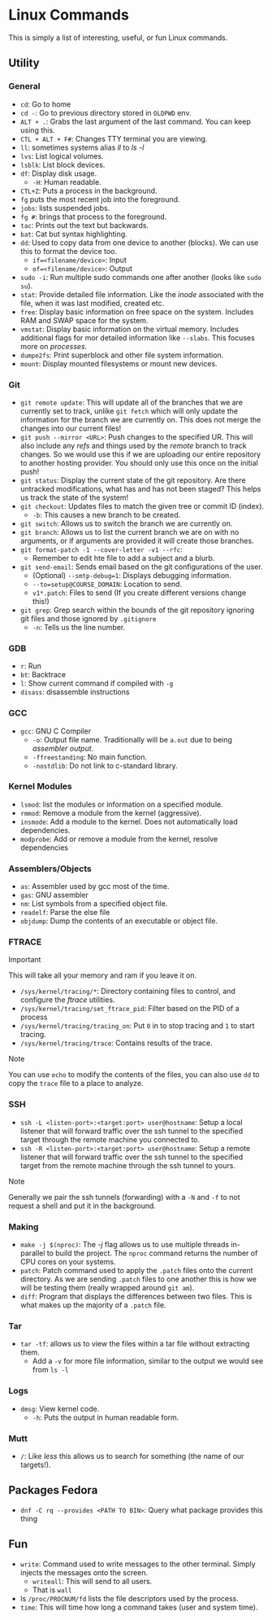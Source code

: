# Linux Commands
This is simply a list of interesting, useful, or fun Linux commands.

## Utility

### General
* `cd`: Go to home
* `cd -`: Go to previous directory stored in `OLDPWD` env.
* `ALT + .`: Grabs the last argument of the last command. You can keep using this.
* `CTL + ALT + F#`: Changes TTY terminal you are viewing.
* `ll`: sometimes systems alias *ll* to *ls -l*
* `lvs`: List logical volumes.
* `lsblk`: List block devices.
* `df`: Display disk usage.
  * `-H`: Human readable.
* `CTL+Z`: Puts a process in the background.
* `fg` puts the most recent job into the foreground.
* `jobs`: lists suspended jobs.
* `fg #`: brings that process to the foreground.
* `tac`: Prints out the text but backwards.
* `bat`: Cat but syntax highlighting.
* `dd`: Used to copy data from one device to another (blocks). We can use this to format the device too.
  * `if=<filename/device>`: Input
  * `of=<filename/device>`: Output
* `sudo -i`: Run multiple sudo commands one after another (looks like `sudo su`).
* `stat`: Provide detailed file information. Like the *inode* associated with the file, when it was last modified, created etc.
* `free`: Display basic information on free space on the system. Includes RAM and SWAP space for the system.
* `vmstat`: Display basic information on the virtual memory. Includes additional flags for mor detailed information like `--slabs`. This focuses more on *processes*.
* `dumpe2fs`: Print superblock and other file system information.
* `mount`: Display mounted filesystems or mount new devices.

### Git
* `git remote update`: This will update all of the branches that we are currently set to track, unlike `git fetch` which will only update the information for the branch we are currently on. This does not merge the changes into our current files!
* `git push --mirror <URL>`: Push changes to the specified UR. This will also include any *refs* and things used by the *remote* branch to track changes. So we would use this if we are uploading our entire repository to another hosting provider. You should only use this once on the initial push!
* `git status`: Display the current state of the git repository. Are there untracked modifications, what has and has not been staged? This helps us track the state of the system!
* `git checkout`: Updates files to match the given tree or commit ID (index).
  * `-b`: This causes a new branch to be created.
* `git switch`: Allows us to switch the branch we are currently on.
* `git branch`: Allows us to list the current branch we are on with no arguments, or if arguments are provided it will create those branches.
* `git format-patch -1 --cover-letter -v1 --rfc`: 
  * Remember to edit hte file to add a subject and a blurb.
* `git send-email`: Sends email based on the git configurations of the user.
  * (Optional) `--smtp-debug=1`: Displays debugging information.
  * `--to=setup@COURSE_DOMAIN`: Location to send.
  * `v1*.patch`: Files to send (If you create different versions change this!)
* `git grep`: Grep search within the bounds of the git repository ignoring git files and those ignored by `.gitignore`
  * `-n`: Tells us the line number.
### GDB
* `r`: Run
* `bt`: Backtrace
* `l`: Show current command if compiled with `-g`
* `disass`: disassemble instructions
### GCC
* `gcc`: GNU C Compiler
  * `-o`: Output file name. Traditionally will be `a.out` due to being *assembler output*.
  * `-ffreestanding`: No main function.
  * `-nostdlib`: Do not link to c-standard library.

### Kernel Modules
* `lsmod`: list the modules or information on a specified module.
* `rmmod`: Remove a module from the kernel (aggressive).
* `insmode`: Add a module to the kernel. Does not automatically load dependencies.
* `modprobe`: Add or remove a module from the kernel, resolve dependencies
### Assemblers/Objects
* `as`: Assembler used by gcc most of the time.
* `gas`: GNU assembler
* `nm`: List symbols from a specified object file.
* `readelf`: Parse the else file
* `objdump`: Dump the contents of an executable or object file.

### FTRACE
> [!IMPORTANT]
> This will take all your memory and ram if you leave it on.

* `/sys/kernel/tracing/*`: Directory containing files to control, and configure the *ftrace* utilities.
* `/sys/kernel/tracing/set_ftrace_pid`: Filter based on the PID of a process
* `/sys/kernel/tracing/tracing_on`: Put `0` in to stop tracing and `1` to start tracing.
* `/sys/kernel/tracing/trace`: Contains results of the trace.
> [!NOTE]
> You can use `echo` to modify the contents of the files, you can also use `dd` to copy the `trace` file to a place to analyze.
### SSH
* `ssh -L <listen-port>:<target:port> user@hostname`: Setup a local listener that will forward traffic over the ssh tunnel to the specified target through the remote machine you connected to.
* `ssh -R <listen-port>:<target:port> user@hostname`: Setup a remote listener that will forward traffic over the ssh tunnel to the specified target from the remote machine through the ssh tunnel to yours.
> [!NOTE]
> Generally we pair the ssh tunnels (forwarding) with a `-N` and `-f` to not request a shell and put it in the background.
### Making
* `make -j $(nproc)`: The *-j* flag allows us to use multiple threads in-parallel to build the project. The `nproc` command returns the number of CPU cores on your systems.
* `patch`: Patch command used to apply the `.patch` files onto the current directory. As we are sending `.patch` files to one another this is how we will be testing them (really wrapped around `git am`).
* `diff`: Program that displays the differences between two files. This is what makes up the majority of a `.patch` file.
### Tar
* `tar -tf`: allows us to view the files within a tar file without extracting them.
  * Add a `-v` for more file information, similar to the output we would see from `ls -l`
### Logs
* `dmsg`: View kernel code.
  * `-h`: Puts the output in human readable form.
### Mutt
* `/`: Like *less* this allows us to search for something (the name of our targets!).
## Packages Fedora
* `dnf -C rq --provides <PATH TO BIN>`: Query what package provides this thing
## Fun
* `write`: Command used to write messages to the other terminal. Simply injects the messages onto the screen.
  * `writeall`: This will send to all users.
  * That is `wall`
* ls `/proc/PROCNUM/fd` lists the file descriptors used by the process.
* `time`: This will time how long a command takes (user and system time).
